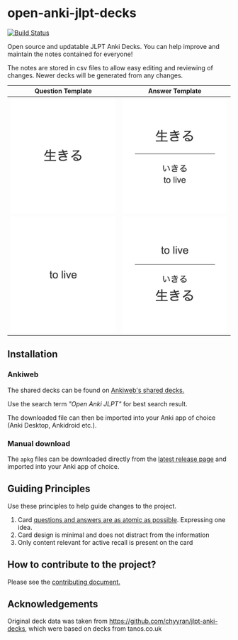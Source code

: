# open-anki-jlpt-decks
[![Build Status](https://www.travis-ci.com/jamsinclair/open-anki-jlpt-decks.svg?token=yUwj6sQDufx9XzvuNEjP&branch=master)](https://www.travis-ci.com/jamsinclair/open-anki-jlpt-decks)

Open source and updatable JLPT Anki Decks. You can help improve and maintain the notes contained for everyone!

The notes are stored in csv files to allow easy editing and reviewing of changes. Newer decks will be generated from any changes.

| Question Template | Answer Template |
| :---: | :---: |
| <img alt="Question Template" src="screenshots/jp-question.png" width="320"> | <img alt="Answer Template" src="screenshots/jp-answer.png" width="320"> |
| <img alt="Question Template" src="screenshots/en-question.png" width="320"> | <img alt="Answer Template" src="screenshots/en-answer.png" width="320"> |

## Installation

### Ankiweb

The shared decks can be found on [Ankiweb's shared decks.](https://ankiweb.net/shared/decks/)

Use the search term _"Open Anki JLPT"_ for best search result.

The downloaded file can then be imported into your Anki app of choice (Anki Desktop, Ankidroid etc.).

### Manual download

The `apkg` files can be downloaded directly from the [latest release page](https://github.com/jamsinclair/open-anki-jlpt-decks/releases/latest) and imported into your Anki app of choice.


## Guiding Principles

Use these principles to help guide changes to the project.

1. Card [questions and answers are as atomic as possible](http://augmentingcognition.com/ltm.html). Expressing one idea.
1. Card design is minimal and does not distract from the information
1. Only content relevant for active recall is present on the card

## How to contribute to the project?

Please see the [contributing document.](CONTRIBUTING.md)

## Acknowledgements
Original deck data was taken from https://github.com/chyyran/jlpt-anki-decks,
which were based on decks from tanos.co.uk
